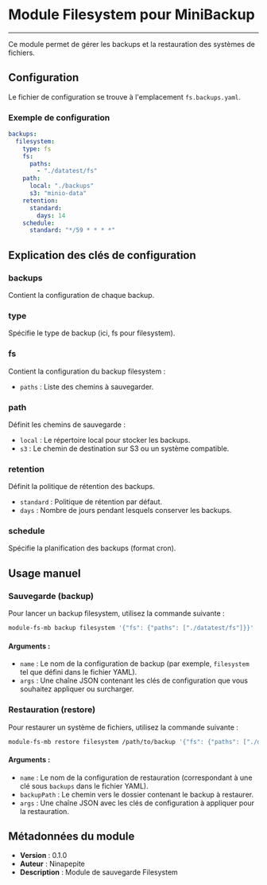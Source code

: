 # Module Filesystem pour MiniBackup

---

Ce module permet de gérer les backups et la restauration des systèmes de fichiers.

## Configuration

Le fichier de configuration se trouve à l'emplacement `fs.backups.yaml`.

### Exemple de configuration

```yaml
backups:
  filesystem:
    type: fs
    fs:
      paths:
        - "./datatest/fs"
    path:
      local: "./backups"
      s3: "minio-data"
    retention:
      standard:
        days: 14
    schedule:
      standard: "*/59 * * * *"
```


## Explication des clés de configuration

### backups

Contient la configuration de chaque backup.

### type

Spécifie le type de backup (ici, fs pour filesystem).

### fs

Contient la configuration du backup filesystem :

- `paths` : Liste des chemins à sauvegarder.


### path

Définit les chemins de sauvegarde :

- `local` : Le répertoire local pour stocker les backups.
- `s3` : Le chemin de destination sur S3 ou un système compatible.


### retention

Définit la politique de rétention des backups.

- `standard` : Politique de rétention par défaut.
- `days` : Nombre de jours pendant lesquels conserver les backups.


### schedule

Spécifie la planification des backups (format cron).

## Usage manuel

### Sauvegarde (backup)

Pour lancer un backup filesystem, utilisez la commande suivante :

```bash
module-fs-mb backup filesystem '{"fs": {"paths": ["./datatest/fs"]}}'
```


#### Arguments :

- `name` : Le nom de la configuration de backup (par exemple, `filesystem` tel que défini dans le fichier YAML).
- `args` : Une chaîne JSON contenant les clés de configuration que vous souhaitez appliquer ou surcharger.


### Restauration (restore)

Pour restaurer un système de fichiers, utilisez la commande suivante :

```bash
module-fs-mb restore filesystem /path/to/backup '{"fs": {"paths": ["./datatest/fs"]}}'
```


#### Arguments :

- `name` : Le nom de la configuration de restauration (correspondant à une clé sous `backups` dans le fichier YAML).
- `backupPath` : Le chemin vers le dossier contenant le backup à restaurer.
- `args` : Une chaîne JSON avec les clés de configuration à appliquer pour la restauration.


## Métadonnées du module

- **Version** : 0.1.0
- **Auteur** : Ninapepite
- **Description** : Module de sauvegarde Filesystem
